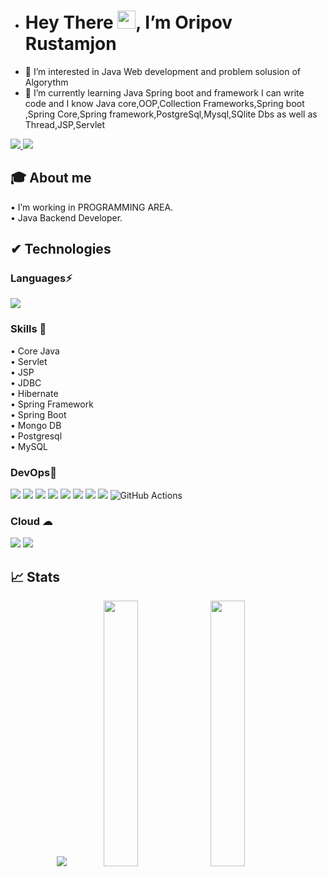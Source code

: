- #  Hey There <img src="https://github.com/TheDudeThatCode/TheDudeThatCode/blob/master/Assets/Hi.gif" width="29px">, I’m Oripov Rustamjon
- 👀 I’m interested in Java Web development and problem solusion of Algorythm
- 🌱 I’m currently learning Java Spring boot and framework I can write code and I know Java core,OOP,Collection Frameworks,Spring boot ,Spring Core,Spring framework,PostgreSql,Mysql,SQlite Dbs as well as Thread,JSP,Servlet

<!---
lion4464/lion4464 is a ✨ special ✨ repository because its `README.md` (this file) appears on your GitHub profile.
You can click the Preview link to take a look at your changes.
--->


<a href="https://www.linkedin.com/in/rustambek-oripov-73474022b/">
  <img src="https://img.shields.io/badge/LinkedIn-0077B5?style=for-the-badge&logo=linkedin&logoColor=white" /> 
 </a> 
<a href="herofirst4464@gmail.com">
  <img src="https://img.shields.io/badge/Gmail-D14836?style=for-the-badge&logo=gmail&logoColor=white"   />
</a>

<br>

## 🎓 About me
• I’m working in PROGRAMMING AREA. <br />
•  Java Backend Developer.<br />


##  ✔ Technologies 

 ### Languages⚡
<img src="https://img.shields.io/badge/Java-ED8B00?style=for-the-badge&logo=java&logoColor=white" />

### Skills 🚀
• Core Java <br />
• Servlet   <br />
• JSP    <br />
• JDBC <br />
• Hibernate  <br />
• Spring Framework  <br />
• Spring Boot <br />
• Mongo DB  <br />
• Postgresql  <br />
• MySQL  <br />
### DevOps💙 
<img src="https://img.shields.io/badge/Ansible-000000?style=for-the-badge&logo=ansible&logoColor=white" /> <img src="https://img.shields.io/badge/Jenkins-D24939?style=for-the-badge&logo=Jenkins&logoColor=white" /> <img src="https://img.shields.io/badge/Docker-2CA5E0?style=for-the-badge&logo=docker&logoColor=white"> <img src="https://img.shields.io/badge/kubernetes-326ce5.svg?&style=for-the-badge&logo=kubernetes&logoColor=white"> <img src="https://img.shields.io/badge/Git-F05032?style=for-the-badge&logo=git&logoColor=white"> <img src="https://img.shields.io/badge/GitHub-100000?style=for-the-badge&logo=github&logoColor=white"> 
<img src="https://img.shields.io/badge/Linux-FCC624?style=for-the-badge&logo=linux&logoColor=black" /> <img src="https://img.shields.io/badge/terraform-%235835CC.svg?style=for-the-badge&logo=terraform&logoColor=white" /> 
![GitHub Actions](https://img.shields.io/badge/githubactions-%232671E5.svg?style=for-the-badge&logo=githubactions&logoColor=white)

### Cloud ☁
<img src="https://img.shields.io/badge/Amazon_AWS-232F3E?style=for-the-badge&logo=amazon-aws&logoColor=white" /> 
<img src="https://img.shields.io/badge/microsoft%20azure-0089D6?style=for-the-badge&logo=microsoft-azure&logoColor=white" /> 




## 📈 Stats
<p align="center">
	<img src="https://github-readme-stats.vercel.app/api?username=lion4464&show_icons=true&theme=midnight-purple" />
	
  <img width="33%"  src="https://github-readme-streak-stats.herokuapp.com/?user=lion4464&theme=highcontrast" />
	<img width="33%" src="https://github-readme-stats.vercel.app/api/top-langs/?username=lion4464&layout=midnight-purple"/>
</p>



<!--END_SECTION:activity-->
